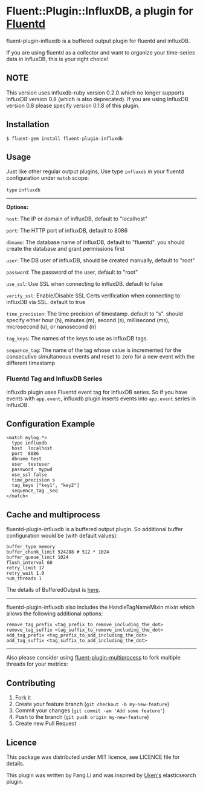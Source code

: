 # Fluent::Plugin::InfluxDB, a plugin for [Fluentd](http://fluentd.org)

fluent-plugin-influxdb is a buffered output plugin for fluentd and influxDB.

If you are using fluentd as a collector and want to organize your time-series data in influxDB, this is your right choice!

## NOTE

This version uses influxdb-ruby version 0.2.0 which no longer supports InfluxDB version 0.8 (which is also deprecated).
If you are using InfluxDB version 0.8 please specify version 0.1.8 of this plugin.

## Installation

    $ fluent-gem install fluent-plugin-influxdb

## Usage

Just like other regular output plugins, Use type `influxdb` in your fluentd configuration under `match` scope:

`type` `influxdb`

--------------

**Options:**

`host`: The IP or domain of influxDB, default to "localhost"

`port`: The HTTP port of influxDB, default to 8086

`dbname`: The database name of influxDB, default to "fluentd". you should create the database and grant permissions first

`user`: The DB user of influxDB, should be created manually, default to "root"

`password`: The password of the user, default to "root"

`use_ssl`: Use SSL when connecting to influxDB. default to false

`verify_ssl`: Enable/Disable SSL Certs verification when connecting to influxDB via SSL. default to true

`time_precision`: The time precision of timestamp. default to "s". should specify either hour (h), minutes (m), second (s), millisecond (ms), microsecond (u), or nanosecond (n)

`tag_keys`: The names of the keys to use as influxDB tags.

`sequence_tag`: The name of the tag whose value is incremented for the consecutive simultaneous events and reset to zero for a new event with the different timestamp

### Fluentd Tag and InfluxDB Series

influxdb plugin uses Fluentd event tag for InfluxDB series.
So if you have events with `app.event`, influxdb plugin inserts events into `app.event` series in InfluxDB.

## Configuration Example

```
<match mylog.*>
  type influxdb
  host  localhost
  port  8086
  dbname test
  user  testuser
  password  mypwd
  use_ssl false
  time_precision s
  tag_keys ["key1", "key2"]
  sequence_tag _seq
</match>
```

## Cache and multiprocess


fluentd-plugin-influxdb is a buffered output plugin. So additional buffer configuration would be (with default values):

```
buffer_type memory
buffer_chunk_limit 524288 # 512 * 1024
buffer_queue_limit 1024
flush_interval 60
retry_limit 17
retry_wait 1.0
num_threads 1
```

The details of BufferedOutput is [here](http://docs.fluentd.org/articles/buffer-plugin-overview).

---

fluentd-plugin-influxdb also includes the HandleTagNameMixin mixin which allows the following additional options:

```
remove_tag_prefix <tag_prefix_to_remove_including_the_dot>
remove_tag_suffix <tag_suffix_to_remove_including_the_dot>
add_tag_prefix <tag_prefix_to_add_including_the_dot>
add_tag_suffix <tag_suffix_to_add_including_the_dot>
```

---

Also please consider using [fluent-plugin-multiprocess](https://github.com/frsyuki/fluent-plugin-multiprocess) to fork multiple threads for your metrics:

## Contributing


1. Fork it
2. Create your feature branch (`git checkout -b my-new-feature`)
3. Commit your changes (`git commit -am 'Add some feature'`)
4. Push to the branch (`git push origin my-new-feature`)
5. Create new Pull Request


## Licence


This package was distributed under MIT licence, see LICENCE file for details.

This plugin was written by Fang.Li and was inspired by [Uken's](https://github.com/uken/fluent-plugin-elasticsearch) elasticsearch plugin.
